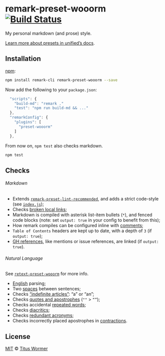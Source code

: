 # remark-preset-wooorm [![Build Status][travis-badge]][travis]

My personal markdown (and prose) style.

[Learn more about presets in unified’s docs][docs].

## Installation

[npm][npm-install]:

```sh
npm install remark-cli remark-preset-wooorm --save
```

Now add the following to your `package.json`:

```js
  "scripts": {
    "build-md": "remark ."
    "test": "npm run build-md && ..."
  },
  "remarkConfig": {
    "plugins": [
      "preset-wooorm"
    ]
  },
```

From now on, `npm test` also checks markdown.

```sh
npm test
```

## Checks

###### Markdown

*   Extends [`remark-preset-lint-recommended`][lint-recommended],
    and adds a strict code-style (see [`index.js`][index]);
*   Checks [broken local links][validate-links];
*   Markdown is compiled with asterisk list-item bullets (`*`),
    and fenced code blocks (note: set `output: true` in your config to
    benefit from this);
*   How remark compiles can be configured inline with [comments][];
*   `Table of Contents` headers are kept up to date, with a depth of `3`
    (if `output: true`);
*   [GH references][github], like mentions or issue references, are
    linked (if `output: true`).

###### Natural Language

See [`retext-preset-wooorm`][retext-preset] for more info.

*   [English][] parsing;
*   Two [spaces][] between sentences;
*   Checks [“indefinite articles”][articles]: “a” or “an”;
*   Checks [quotes and apostrophes][quotes] (`""` > `“”`);
*   Checks accidental [repeated words][repeated];
*   Checks [diacritics][];
*   Checks [redundant acronyms][ras];
*   Checks incorrectly placed apostrophes in [contractions][].

## License

[MIT][license] © [Titus Wormer][author]

<!-- Definitions -->

[travis-badge]: https://img.shields.io/travis/wooorm/remark-preset-wooorm.svg

[travis]: https://travis-ci.org/wooorm/remark-preset-wooorm

[npm-install]: https://docs.npmjs.com/cli/install

[license]: LICENSE

[author]: http://wooorm.com

[index]: ./index.js

[lint-recommended]: https://github.com/wooorm/remark-lint/tree/master/packages/remark-preset-lint-recommended

[validate-links]: https://github.com/wooorm/remark-validate-links

[github]: https://github.com/wooorm/remark-github

[comments]: https://github.com/wooorm/remark-comment-config

[retext-preset]: https://github.com/wooorm/retext-preset-wooorm

[english]: https://github.com/wooorm/retext/tree/master/packages/retext-english

[spaces]: https://github.com/wooorm/retext-sentence-spacing

[articles]: https://github.com/wooorm/retext-indefinite-article

[quotes]: https://github.com/wooorm/retext-quotes

[repeated]: https://github.com/wooorm/retext-repeated-words

[contractions]: https://github.com/wooorm/retext-contractions

[diacritics]: https://github.com/wooorm/retext-diacritics

[ras]: https://github.com/wooorm/retext-redundant-acronyms

[docs]: https://github.com/unifiedjs/unified#preset
